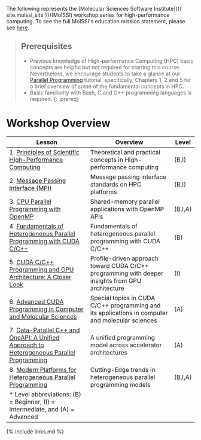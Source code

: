 ---
---

The following represents the [Molecular Sciences Software Institute]({{ site.molssi_site }})(MolSSI) workshop 
series for high-performance computing. To see the full MolSSI's education mission statement, 
please see [here](http://molssi.org/education/education-mission-statement/).

> ## Prerequisites
>
> - Previous knowledge of High-performance Computing (HPC) basic concepts are helpful but not required for starting this course.
Nevertheless, we encourage students to take a glance at our [Parallel Programming](https://education.molssi.org/parallel-programming)
tutorial, specifically, Chapters 1, 2 and 5 for a brief overview of some of the fundamental concepts in HPC.
> - Basic familiarity with Bash, C and C++ programming languages is required.
{: .prereq}

# Workshop Overview 

| Lesson    | Overview | Level |
| --------- | -------- | ----- |
| 1. [Principles of Scientific High-Performance Computing](http://education.molssi.org/HPC_Workshops) | Theoretical and practical concepts in High-performance computing | (B,I) |
| 2. [Message Passing Interface (MPI)](http://education.molssi.org/HPC_Workshops) | Message passing interface standards on HPC platforms  | (B,I) |
| 3. [CPU Parallel Programming with OpenMP](http://education.molssi.org/HPC_Workshops) | Shared-memory parallel applications with OpenMP APIs | (B,I,A) |
| 4. [Fundamentals of Heterogeneous Parallel Programming with CUDA C/C++](http://education.molssi.org/gpu_programming_beginner) | Fundamentals of heterogeneous parallel programming with CUDA C/C++ | (B) |
| 5. [CUDA C/C++ Programming and GPU Architecture: A Closer Look](http://education.molssi.org/gpu_programming_intermediate) | Profile-driven approach toward CUDA C/C++ programming with deeper insights from GPU architecture | (I) |
| 6. [Advanced CUDA Programming in Computer and Molecular Sciences](http://education.molssi.org/gpu_programming_advanced) | Special topics in CUDA C/C++ programming and its applications in computer and molecular sciences | (A) |
| 7. [Data-Parallel C++ and OneAPI: A Unified Approach to Heterogeneous Parallel Programming](http://education.molssi.org/HPC_Workshops) | A unified programming model across accelerator architectures | (A) |
| 8. [Modern Platforms for Heterogeneous Parallel Programming](http://education.molssi.org/HPC_Workshops) | Cutting-Edge trends in heterogeneous parallel programming models  | (B,I,A) |
|\* Level abbreviations: (B) = Beginner, (I) = Intermediate, and (A) = Advanced | | |


{% include links.md %}
